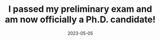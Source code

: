 ---
layout: post
title:  "I passed my preliminary exam and am now officially a Ph.D. candidate!"
date:   2023-05-05
categories: jekyll update
---